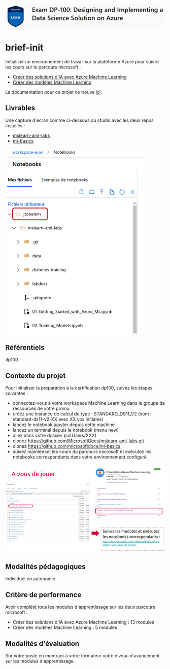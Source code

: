 ![dp100 image](img/dp100.png)

# brief-init

Initialiser un environnement de travail sur la plateforme Azure pour suivre les cours sur le parcours microsoft :
- [Créer des solutions d’IA avec Azure Machine Learning](https://docs.microsoft.com/fr-fr/learn/paths/build-ai-solutions-with-azure-ml-service/)
- [Créer des modèles Machine Learning](https://docs.microsoft.com/fr-fr/learn/paths/create-machine-learn-models/)

La documentation pour ce projet ce trouve [ici](doc/dp100.pdf).

## Livrables

Une capture d'écran comme ci-dessous du studio avec les deux repos installés :
- [mslearn-aml-labs](https://github.com/MicrosoftDocs/mslearn-aml-labs.git)
- [ml-basics](https://github.com/microsoftdocs/ml-basics)

![exemple de livrable](img/livrable.png)

## Référentiels

dp100

## Contexte du projet

Pour initialiser la préparation à la certification dp100, suivez les étapes suivantes :
- connectez-vous à votre workspace Machine Learning dans le groupe de ressources de votre promo
- créez une instance de calcul de type : STANDARD_DS11_V2 (nom : standard-ds11-v2-XX avec XX vos initiales)
- lancez le notebook jupyter depuis cette machine
- lancez un terminal depuis le notebook (menu new)
- allez dans votre dossier (cd Users/XXX)
- clonez https://github.com/MicrosoftDocs/mslearn-aml-labs.git
- clonez https://github.com/microsoftdocs/ml-basics
- suivez maintenant les cours du parcours microsoft et exécutez les notebooks correspondants dans votre environnement configuré

![à vous de jouer](img/a-vous.png)


## Modalités pédagogiques

Individuel en autonomie.

## Critère de performance

Avoir complété tous les modules d'apprentissage sur les deux parcours microsoft :
- Créer des solutions d’IA avec Azure Machine Learning : 13 modules
- Créer des modèles Machine Learning : 5 modules

## Modalités d'évaluation

Sur votre poste en montrant à votre formateur votre niveau d'avancement sur les modules d'apprentissage.
